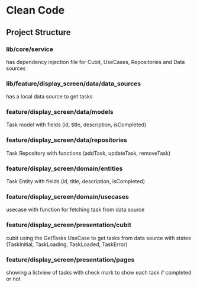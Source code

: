 # Clean Code

## Project Structure

### **lib/core/service** 
has dependency injection file for Cubit, UseCases, Repositories and Data sources

### **lib/feature/display_screen/data/data_sources**
has a local data source to get tasks

### **feature/display_screen/data/models**
Task model with fields (id, title, description, isCompleted)

### **feature/display_screen/data/repositories**
Task Repository with functions (addTask, updateTask, removeTask)

### **feature/display_screen/domain/entities**
Task Entity with fields (id, title, description, isCompleted)

### **feature/display_screen/domain/usecases**
usecase with function for fetching task from data source

### **feature/display_screen/presentation/cubit**
cubit using the GetTasks UseCase to get tasks from data source with states (TaskInitial, TaskLoading, TaskLoaded, TaskError)

### **feature/display_screen/presentation/pages**
showing a listview of tasks with check mark to show each task if completed or not